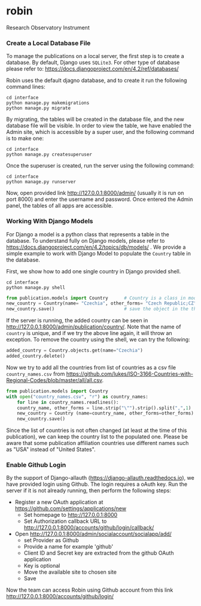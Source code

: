 # robin
Research Observatory Instrument


### Create a Local Database File
To manage the publications on a local server, the first step is to create a database. By default, Django uses `SQLite3`. For other type of database please refer to: https://docs.djangoproject.com/en/4.2/ref/databases/

Robin uses the default djagno database, and to create it run the following command lines:
```commandline
cd interface
python manage.py makemigrations
python manage.py migrate
```

By migrating, the tables will be created in the database file, and the new database file will be visible. In order to view the table, we have enabled the Admin site, which is accessible by a super user, and the following command is to make one:

```commandline
cd interface
python manage.py createsuperuser
```

Once the superuser is created, run the server using the following command:
```commandline
cd interface
python manage.py runserver
```

Now, open provided link http://127.0.0.1:8000/admin/ (usually it is run on port 8000) and enter the username and password. Once entered the Admin panel, the tables of all apps are accessible.


### Working With Django Models
For Django a model is a python class that represents a table in the database. To understand fully on Django models, please refer to https://docs.djangoproject.com/en/4.2/topics/db/models/ . We provide a simple example to work with Django Model to populate the `Country` table in the database. 

First, we show how to add one single country in Django provided shell.
```commandline
cd interface
python manage.py shell
```
```python
from publication.models import Country      # Country is a class in models.py
new_country = Country(name= "Czechia", other_forms= "Czech Republic;CZ")          # to create a new country
new_country.save()                          # save the object in the the database
```
If the server is running, the added country can be seen in http://127.0.0.1:8000/admin/publication/country/.
Note that the name of `country` is unique, and if we try the above line again, it will throw an exception.
To remove the country using the shell, we can try the following:

```python
added_country = Country.objects.get(name="Czechia")
added_country.delete()
```

Now we try to add all the countries from list of countries as a csv file `country_names.csv` from 
https://github.com/lukes/ISO-3166-Countries-with-Regional-Codes/blob/master/all/all.csv.
```python
from publication.models import Country
with open("country_names.csv", "r") as country_names:
    for line in country_names.readlines():
    country_name, other_forms = line.strip("\"").strip().split(",",1)
    new_country = Country (name=country_name, other_forms=other_forms)
    new_country.save()

```

Since the list of countries is not often changed (at least at the time of this publication), we can keep the country list to the populated one. Please be aware that some publication affiliation countries use different names such as "USA" instead of "United States". 

### Enable Github Login
By the support of Django-allauth (https://django-allauth.readthedocs.io), we have provided login using Github. The login requires a oAuth key. Run the server if it is not already running, then perform the following steps:


* Register a new OAuth application at https://github.com/settings/applications/new
    - Set homepage to http://127.0.0.1:8000
    - Set Authorization callback URL to http://127.0.0.1:8000/accounts/github/login/callback/
* Open http://127.0.0.1:8000/admin/socialaccount/socialapp/add/
    - set Provider as Github
    - Provide a name for example 'github'
    - Client ID and Secret key are extracted from the github OAuth application
    - Key is optional
    - Move the available site to chosen site
    - Save
  
Now the team can access Robin using Github account from this link http://127.0.0.1:8000/accounts/github/login/  

